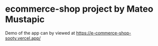  # ecommerce-shop project by Mateo Mustapic

Demo of the app can by viewed at https://e-commerce-shop-sooty.vercel.app/
